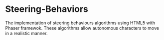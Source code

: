 # Steering-Behaviors
The implementation of steering behaviours algorithms using HTML5 with Phaser framewok. These algorithms allow autonomous characters to move in a realistic manner. 
